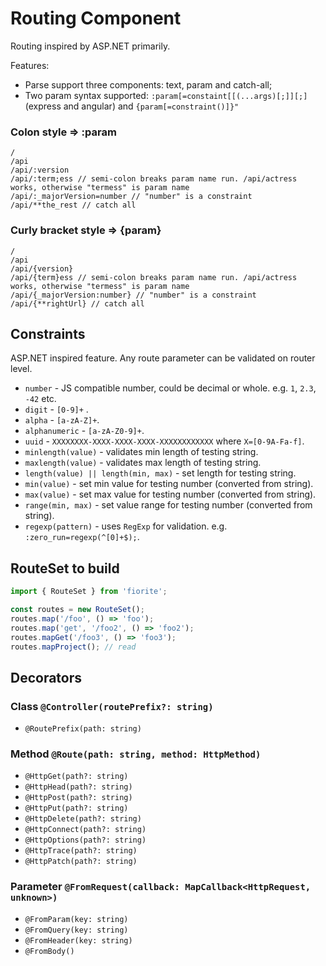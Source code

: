 # Routing Component

Routing inspired by ASP.NET primarily.

Features:
- Parse support three components: text, param and catch-all;
- Two param syntax supported: `:param[=constaint[[(...args)[;]][;]` (express and angular) and `{param[=constraint()]}"`
### Colon style => :param
```text
/
/api
/api/:version
/api/:term;ess // semi-colon breaks param name run. /api/actress works, otherwise "termess" is param name
/api/:_majorVersion=number // "number" is a constraint
/api/**the_rest // catch all
```
### Curly bracket style => {param}
```text
/
/api
/api/{version}
/api/{term}ess // semi-colon breaks param name run. /api/actress works, otherwise "termess" is param name
/api/{_majorVersion:number} // "number" is a constraint
/api/{**rightUrl} // catch all
```

## Constraints

ASP.NET inspired feature. Any route parameter can be validated on router level.

- `number` - JS compatible number, could be decimal or whole. e.g. `1`, `2.3`, `-42` etc.
- `digit` - `[0-9]+` .
- `alpha` - `[a-zA-Z]+`.
- `alphanumeric` - `[a-zA-Z0-9]+`.
- `uuid` - `XXXXXXXX-XXXX-XXXX-XXXX-XXXXXXXXXXXX` where `X=[0-9A-Fa-f]`.
- `minlength(value)` - validates min length of testing string.
- `maxlength(value)` - validates max length of testing string.
- `length(value) || length(min, max)` - set length for testing string.
- `min(value)` - set min value for testing number (converted from string).
- `max(value)` - set max value for testing number (converted from string).
- `range(min, max)` - set value range for testing number (converted from string).
- `regexp(pattern)` - uses `RegExp` for validation. e.g. `:zero_run=regexp(^[0]+$);`.

## RouteSet to build

```typescript
import { RouteSet } from 'fiorite';

const routes = new RouteSet();
routes.map('/foo', () => 'foo');
routes.map('get', '/foo2', () => 'foo2'); 
routes.mapGet('/foo3', () => 'foo3');
routes.mapProject(); // read 
```

## Decorators

### Class `@Controller(routePrefix?: string)`

- `@RoutePrefix(path: string)`

### Method `@Route(path: string, method: HttpMethod)`

- `@HttpGet(path?: string)`
- `@HttpHead(path?: string)`
- `@HttpPost(path?: string)`
- `@HttpPut(path?: string)`
- `@HttpDelete(path?: string)`
- `@HttpConnect(path?: string)`
- `@HttpOptions(path?: string)`
- `@HttpTrace(path?: string)`
- `@HttpPatch(path?: string)`

### Parameter `@FromRequest(callback: MapCallback<HttpRequest, unknown>)`

- `@FromParam(key: string)`
- `@FromQuery(key: string)`
- `@FromHeader(key: string)`
- `@FromBody()`
